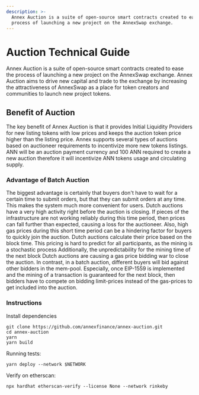 ```yaml
---
description: >-
  Annex Auction is a suite of open-source smart contracts created to ease the
  process of launching a new project on the AnnexSwap exchange.
---
```


# Auction Technical Guide

Annex Auction is a suite of open-source smart contracts created to ease the process of launching a new project on the AnnexSwap exchange. Annex Auction aims to drive new capital and trade to the exchange by increasing the attractiveness of AnnexSwap as a place for token creators and communities to launch new project tokens.

## Benefit of Auction

The key benefit of Annex Auction is that it provides Initial Liquidity Providers for new listing tokens with low prices and keeps the auction token price higher than the listing price. Annex supports several types of auctions based on auctioneer requirements to incentivize more new tokens listings. ANN will be an auction payment currency and 100 ANN required to create a new auction therefore it will incentivize ANN tokens usage and circulating supply.

### Advantage of Batch Auction

The biggest advantage is certainly that buyers don't have to wait for a certain time to submit orders, but that they can submit orders at any time. This makes the system much more convenient for users. Dutch auctions have a very high activity right before the auction is closing. If pieces of the infrastructure are not working reliably during this time period, then prices can fall further than expected, causing a loss for the auctioneer. Also, high gas prices during this short time period can be a hindering factor for buyers to quickly join the auction. Dutch auctions calculate their price based on the block time. This pricing is hard to predict for all participants, as the mining is a stochastic process Additionally, the unpredictability for the mining time of the next block Dutch auctions are causing a gas price bidding war to close the auction. In contrast, in a batch auction, different buyers will bid against other bidders in the mem-pool. Especially, once EIP-1559 is implemented and the mining of a transaction is guaranteed for the next block, then bidders have to compete on bidding limit-prices instead of the gas-prices to get included into the auction.

### Instructions

Install dependencies

```text
git clone https://github.com/annexfinance/annex-auction.git
cd annex-auction
yarn
yarn build
```

Running tests:

```text
yarn deploy --network $NETWORK
```

Verify on etherscan:

```text
npx hardhat etherscan-verify --license None --network rinkeby
```



